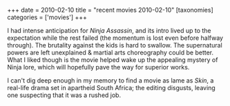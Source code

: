 +++
date = 2010-02-10
title = "recent movies 2010-02-10"
[taxonomies]
categories = ['movies']
+++

I had intense anticipation for *Ninja Assassin*, and its intro lived up
to the expectation while the rest failed (the momentum is lost even
before halfway through). The brutality against the kids is hard to
swallow. The supernatural powers are left unexplained & martial arts
choreography could be better. What I liked though is the movie helped
wake up the appealing mystery of Ninja lore, which will hopefully pave
the way for superior works.

I can't dig deep enough in my memory to find a movie as lame as *Skin*,
a real-life drama set in apartheid South Africa; the editing disgusts,
leaving one suspecting that it was a rushed job.
